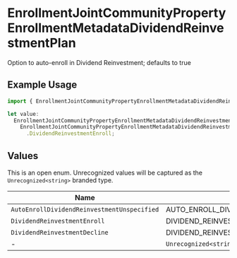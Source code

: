 # EnrollmentJointCommunityPropertyEnrollmentMetadataDividendReinvestmentPlan

Option to auto-enroll in Dividend Reinvestment; defaults to true

## Example Usage

```typescript
import { EnrollmentJointCommunityPropertyEnrollmentMetadataDividendReinvestmentPlan } from "@apexfintechsolutions/ascend-sdk/models/components";

let value:
  EnrollmentJointCommunityPropertyEnrollmentMetadataDividendReinvestmentPlan =
    EnrollmentJointCommunityPropertyEnrollmentMetadataDividendReinvestmentPlan
      .DividendReinvestmentEnroll;
```

## Values

This is an open enum. Unrecognized values will be captured as the `Unrecognized<string>` branded type.

| Name                                          | Value                                         |
| --------------------------------------------- | --------------------------------------------- |
| `AutoEnrollDividendReinvestmentUnspecified`   | AUTO_ENROLL_DIVIDEND_REINVESTMENT_UNSPECIFIED |
| `DividendReinvestmentEnroll`                  | DIVIDEND_REINVESTMENT_ENROLL                  |
| `DividendReinvestmentDecline`                 | DIVIDEND_REINVESTMENT_DECLINE                 |
| -                                             | `Unrecognized<string>`                        |